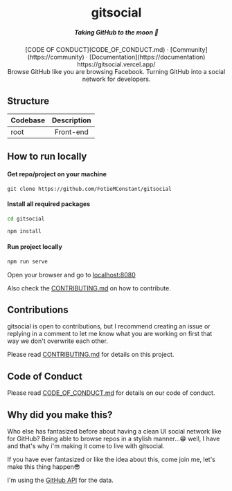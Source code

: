 # <center>gitsocial</center>

##### <center>Taking GitHub to the moon 🚀</center>

<center>
  [CODE OF CONDUCT](CODE_OF_CONDUCT.md)
  ·
  [Community](https://community)
  ·
  [Documentation](https://documentation)
</center>

<center>https://gitsocial.vercel.app/</center>
 <center>Browse GitHub like you are browsing Facebook. Turning GitHub into a social network for developers.</center>

<!-- Not sure what this does, can we delete it or update it. -->
## Structure

| Codebase |      Description      |
| :------- | :-------------------: |
| root     |      Front-end      |



## How to run locally

#### Get repo/project on your machine

```
git clone https://github.com/FotieMConstant/gitsocial
```

#### Install all required packages

```bash
cd gitsocial

npm install
```

#### Run project locally

```bash
npm run serve
```

Open your browser and go to [localhost:8080](https://localhost:8080)


Also check the [CONTRIBUTING.md](https://github.com/FotieMConstant/gitsocial/blob/staging/CONTRIBUTING.md) on how to contribute.


## Contributions

gitsocial is open to contributions, but I recommend creating an issue or replying in a comment to let me know what you are working on first that way we don't overwrite each other.

Please read [CONTRIBUTING.md](CONTRIBUTING.md) for details on this project.


## Code of Conduct

Please read [CODE\_OF\_CONDUCT.md](CODE_OF_CONDUCT.md) for details on our code of conduct.


## Why did you make this?

Who else has fantasized before about having a clean UI social network like for GitHub? Being able to browse repos in a stylish manner...:grin: well, I have and that's why i'm making it come to live with gitsocial.

If you have ever fantasized or like the idea about this, come join me, let's make this thing happen:sunglasses:

I'm using the [GitHub API](https://docs.github.com/en/rest) for the data.
